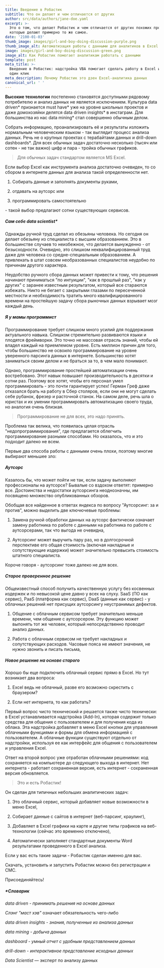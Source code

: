 ```yaml
---
title: Введение в Робастик
subtitle: Что он делает и чем отличается от других
author: src/data/authors/jane-doe.yaml
excerpt: >-
  Это о том, что делает Робастик и чем отличается от других похожих программ,
  которые делают примерно то же самое.
date: '2100-01-03'
thumb_image: images/girl-and-boy-doing-discussion-purple.png
thumb_image_alt: Автоматизация работы с данными для аналитиков в Excel
image: images/girl-and-boy-doing-discussion-green.png
image_alt: Как Робастик помогает аналитикам работать с данными
template: post
meta_title: >-
  Введение в Робастик: надстройка VBA помогает сделать работу в Excel и Word в
  один клик
meta_description: Почему Робастик это дзен Excel-аналитика данных
canonical_url: ' '
---
```

**Высокие технологии** постепенно становятся доступными рядовому потребителю и анализ данных не является исключением. Культура data driven\* признается must have\* уже на уровне школьных проектов и даже домохозяйки делятся data driven insights\* в инстаграм. Для большинства из нас data mining\* стал совершенно обычным делом.

Собрать информацию, проанализировать её и результаты изложить нормальным человеческим языком - так выглядит процесс анализа данных. Речь не о крупных проектах с терабайтами данных и drill-down dashboards\*. Для всех обычных задач достаточно несколько (тысяч или сотен - не так важно) цифр и пара - тройка обычных графиков.

> Для обычных задач стандартом является MS Excel.

Если выбор Excel как инструмента анализа достаточно очевиден, то со сбором в интернете данных для анализа такой определенности нет.

1.  Собирать данные и заполнять документы руками,

2.  отдавать на аутсорс или

3.  программировать самостоятельно

\- такой выбор предлагают сотни существующих сервисов.

##### Сам себе data scientist\*

Однажды ручной труд сделал из обезьяны человека. Но сегодня он делает обезьяну из специалиста с высшим образованием. Это в большинстве случаев то неизбежное, что делается вынужденно - от безысходности. Очевидно, это слишком неквалифицированный труд даже для человека со средне-специальным образованием. А привлекать в штат совсем необразованных специалистов неудобно по причинам другого характера.

Неудобство ручного сбора данных может привести к тому, что решения начинают приниматься "по интуиции", "как в прошлый раз", "как у других" с заранее известным результатом, который все стараются избежать. Никто не бегает с закрытыми глазами по пересеченной местности и необходимость тратить много квалифицированного времени на простейшую задачу сбора рыночных данных взрывает мозг каждый день.

##### Я у мамы программист

Программирование требует слишком много усилий для поддержания актуального навыка. Слишком стремительно развиваются языки и плодятся фреймворки. Это точно не массовая отрасль знаний, чтобы ей владел каждый на приемлемом уровне. Есть миллион причин для того, чтобы большинство не освоило программирование на уровне уверенного парсинга данных в интернете. Большинство хотят заниматься своим делом и не браться за то, в чем мало понимают.

Однако, программирование простейшей автоматизации очень востребовано. Этот навык повышает производительность в десятки и сотни раз. Поэтому все хотят, чтобы его персонал умел программировать - это почти гарантирует успех! Герман Греф даже отказался брать на работу в Сбер столяров, если они не могут сделать себе рубанок, фрезер и расточной станок. На самом деле, речь шла о юристах и их умении программировать автоматизацию своего труда, но аналогия очень близкая.

> Программирование не для всех, это надо принять.

Проблема так велика, что появилась целая отрасль "недопрограммирования", где предлагается облегчить программирование разными способами. Но оказалось, что и это подходит далеко не всем.

Первые два способа работы с данными очень плохи, поэтому многие выбирают меньшее зло:

##### Аутсорс

Казалось бы, что может пойти не так, если задачу выполняют профессионалы на аутсорсе? Бывалые со вздохом ответят: примерно все. Достоинства и недостатки аутсорсинга неоднозначны, им посвящено множество опубликованных обзоров.

Обобщая все найденное в ответах яндекса по вопросу "Аутсорсинг: за и против", можно выделить две ключючевые проблемы:

1.  Замена ручной обработки данных на аутсорс фактически означает замену работника по работе с данными на работника по работе с аутсорсерами, так что выгода не очевидна,

2.  Аутсорсинг может выручить пару раз, но в долгосрочной перспективе его общая стоимость (включая накладные и сопутствующие издержки) может значительно превысить стоимость штатного специалиста.

Короче говоря - аутсорсинг тоже далеко не для всех.

##### Старое проверенное решение

Общеизвестный способ получить качественную услугу без косвенных издержек и по невысокой цене давно у всех на слуху. SaaS (ПО как сервис), PaaS (платформа как сервис), DaaS (данные как сервис) - у облачных решений нет присущих аутсорсингу неустранимых дефектов.

1.  Общение с облачным сервисом требует значительно меньше времени, чем общение с аутсорсером. Эту функцию может выпонять тот же человек, который непосредственно проводит анализ данных.

2.  Работа с облачным сервисом не требует накладных и сопутствующих расходов. Часовые пояса не имеют значения, не нужно звонить и писать письма,

##### Новое решение на основе старого

Хорошо бы еще подключить облачный сервис прямо в Excel. Но тут возникает два вопроса:

1.  Excel ведь не облачный, разве его возможно скрестить с браузером?

2.  Если нет интернета, то как работать?

Первый вопрос чисто технический и решается также чисто технически: в Excel устанавливается надстройка (Add-In), которая содержит только средства для общения с пользователем и для получения кода из облака. Эта надстройка добавляет в меню Excel кнопки для управления облачными функциями и формы для обмена информацией с пользователем. А облачные функции существуют отдельно от надстройки, используя ее как интерфейс для общения с пользователем и управления Excel.

Ответ на второй вопрос уже отработан облачными решениями: код сохраняется на компьютере до следующего выхода в интернет. Нет интернета - работает сохраненная версия, есть интернет - сохраненная версия обновляется.

> Это и есть Робастик!

Он сделан для типичных небольших аналитических задач:

1.  Это облачный сервис, который добавляет новые возможности в меню Excel,

2.  Собирает данные с сайтов в интернет (веб-парсинг, краулинг),

3.  Добавляет в Excel графики на карте и другие типы графиков на веб-технологии (сейчас это временно отключено),

4.  Автоматически заполняет стандартные документы Word результатами проведенного в Excel анализа.

Если у вас есть такие задачи - Робастик сделан именно для вас.

Скачать, установить и запустить Робастик можно без регистрации и СМС.

Присоединяйтесь!

##### \*Словарик

*data driven - принимать решения на основе данных*

*Слэнг "маст хэв"* означает обязательность чего-либо

*data driven insights - знания, полученные из анализа данных*

*data mining - добыча данных*

*dashboard - умный отчет с удобным представлением данных*

*drill-down - интерактивное представление исходных данных*

*Data Scientist* — эксперт по анализу данных
